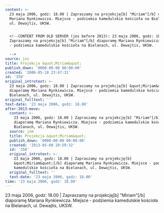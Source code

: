 ```yaml
---
content: >-
  23 maja 2006, godz: 18.00 | Zapraszamy na projekcję[b] "Miriam"[/b] diaporamę
  Mariana Rynkiewicza. Miejsce - podziemia kamedulskie kościoła na Bielanach,
  ul. Dewajtis, UKSW.


  <!--CONTENT FROM OLD SERVER (jos before 2013): 23 maja 2006, godz: 18.00 |
  Zapraszamy na projekcję[b] "Miriam"[/b] diaporamę Mariana Rynkiewicza. Miejsce
  - podziemia kamedulskie kościoła na Bielanach, ul. Dewajtis, UKSW.

  -->
source: jos
title: Projekcja &quot;Miriam&quot;
publish_down: '0000-00-00 00:00:00'
created: '2006-05-18 23:47:31'
id: '358'
original_introtext: >-
  23 maja 2006, godz: 18.00 | Zapraszamy na projekcję[b] &quot;Miriam&quot;[/b]
  diaporamę Mariana Rynkiewicza. Miejsce - podziemia kamedulskie kościoła na
  Bielanach, ul. Dewajtis, UKSW.
original_fulltext: ''
text-date: '23 maja 2006, godz: 18.00'
after-2013-move:
  content: >-
    23 maja 2006, godz: 18.00 | Zapraszamy na projekcję[b] "Miriam"[/b]
    diaporamę Mariana Rynkiewicza. Miejsce - podziemia kamedulskie kościoła na
    Bielanach, ul. Dewajtis, UKSW.
  source: jom
  title: Projekcja &quot;Miriam&quot;
  publish_down: '0000-00-00 00:00:00'
  created: '2013-05-08 20:59:32'
  id: '358'
  original_introtext: >-
    23 maja 2006, godz: 18.00 | Zapraszamy na projekcję[b]
    &quot;Miriam&quot;[/b] diaporamę Mariana Rynkiewicza. Miejsce - podziemia
    kamedulskie kościoła na Bielanach, ul. Dewajtis, UKSW.
  original_fulltext: ''
  text-date: '23 maja 2006, godz: 18.00'
time: '23 maja 2006, godz: 18.00'
---
```

23 maja 2006, godz: 18.00 | Zapraszamy na projekcję[b] "Miriam"[/b] diaporamę Mariana Rynkiewicza. Miejsce - podziemia kamedulskie kościoła na Bielanach, ul. Dewajtis, UKSW.

<!--CONTENT FROM OLD SERVER (jos before 2013): 23 maja 2006, godz: 18.00 | Zapraszamy na projekcję[b] "Miriam"[/b] diaporamę Mariana Rynkiewicza. Miejsce - podziemia kamedulskie kościoła na Bielanach, ul. Dewajtis, UKSW.
-->

<!--{{json:{"created_date":"2006-05-18 23:47:31","publish_down":"0000-00-00 00:00:00","id":"358"}}}-->